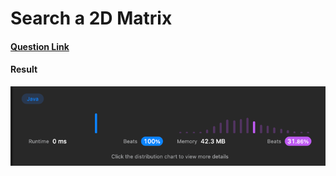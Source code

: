 # Search a 2D Matrix

#### [Question Link](https://leetcode.com/problems/search-a-2d-matrix/)

#### Result
![result](Result.png)